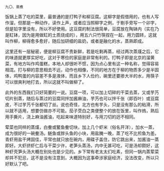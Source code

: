     九〇、蒸煮 

   饭锅上蒸了吃的菜里，最普通的是打鸭子和柳豆腐。这柳字是假借用的，也有人写作溜，但那是一种动作，读作上声，或者应当照柳字之例，于剔手旁写一个卯字，但是铅字里没有，所以不好使用。这豆腐的制法很简单，豆腐放在陶钵内（实在乃是缸钵，因为是用做缸的土质烧成的），用五六只竹筷捏在一起，用力圆转，这就叫作柳，柳得愈多愈好，随后加研细的盐奶，或者是融化的水，蒸熟即成。

   这里还有一层秘密，便是柳豆腐不贵新鲜，若是吃剩再蒸，经过两次蒸熯之后，它的味道就更厚实好吃，这对于寒俭的家庭是非常有利的。打鸭子即是北京的溜黄菜，有地方叫作鸡蛋糕，本地人却很听不惯，因为点心里有这一种名称，觉得容易相混。打与柳的意思相去不远，动作也相像，不同的地方在于柳的物质多少是半固体，鸡鸭蛋的内容差不多是液体，而且乡下人俭约，碗里还要掺大半的水，用筷子可以很爽利地打去，所以这就不叫做柳了。

   此外的东西我们只好简要的一说。豆腐一项，可以加上切碎的干菜去蒸，又或芋艿切片别蒸，随后与蒸过的豆腐同拌加酱麻油，芋艿也可以拌千张（即百叶）或豆腐皮，不过芋艿千张都切了丝。说也奇怪，北方也有芋头，只是没有那么的粘滑，所以就不适用，想要仿做亦不可能。茄子茭白之类便整个的放在饭里，叫作熓，熟后用手撕片，浇上麻油酱油，吃起来味道特别好，与用刀切的迥不相同。

   荤菜也同样的蒸熯，白鲞或鳘鱼鲞切块，加上几个虾米（俗名开洋），加水一蒸，成为很好的一碗鲞汤。鲢鱼或胖头鱼的小块，用盐腌一晚，蒸了吃不比煎鱼为差。青虾用盐干烤固佳，平常也就只放在碗内，用碟子盖住，防它跳出来，加酱油一蒸即好。大虾挤虾仁后与干菜少许，老笋头蒸汤，内中无甚可吃，可是汤却颇好，这种虾壳笋头汤大概在别处也是少见的。乡下常有老太太们吃素，但同一锅内蒸荤菜却并不犯忌，这不是没有注意到，大概因为这事牵涉家庭经济，没法改变，所以只好默认了吧。

